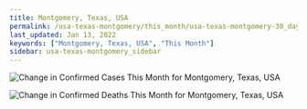 ```yaml
---
title: Montgomery, Texas, USA
permalink: /usa-texas-montgomery/this_month/usa-texas-montgomery-30_days.html
last_updated: Jan 13, 2022
keywords: ["Montgomery, Texas, USA", "This Month"]
sidebar: usa-texas-montgomery_sidebar
---
```


![Change in Confirmed Cases This Month for Montgomery, Texas, USA](/covid_tracker/images/graphs/usa-texas-montgomery-delta_confirmed-30_days_graph.png)

![Change in Confirmed Deaths This Month for Montgomery, Texas, USA](/covid_tracker/images/graphs/usa-texas-montgomery-delta_deaths-30_days_graph.png)
